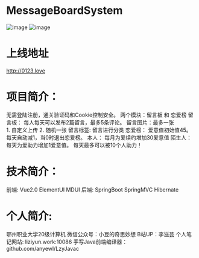 # MessageBoardSystem

![image](https://user-images.githubusercontent.com/57382728/163710640-e1490322-e7e1-4bad-a030-52b5b015e243.png)
 ![image](https://user-images.githubusercontent.com/57382728/163710676-d6c4e2a2-f322-415e-be20-5cefab58ec21.png)

 # 上线地址
   http://0123.love


# 项目简介：

 无需登陆注册，通关验证码和Cookie控制安全。
 两个模块：留言板 和 恋爱榜
 留言板：
    每人每天可以发布2篇留言，最多5条评论。
         留言图片：最多一张	
	1. 自定义上传
	2. 随机一张
         留言标签: 留言进行分类
 恋爱榜：
     爱意值初始值45。
     每天自动减1，当0时退出恋爱榜。
     本人：
	每月为爱续约增加30爱意值
     陌生人：
	每天为爱助力增加1爱意值。
             每天最多可以被10个人助力！
# 技术简介：

 前端: Vue2.0 ElementUI MDUI
 后端: SpringBoot SpringMVC Hibernate 
# 个人简介:

鄂州职业大学20级计算机
微信公众号：小豆的奇思妙想
B站UP：李滋芸
个人笔记网站: liziyun.work:10086
手写Java前端编译器：
    github.com/anyewl/LzyJavac
